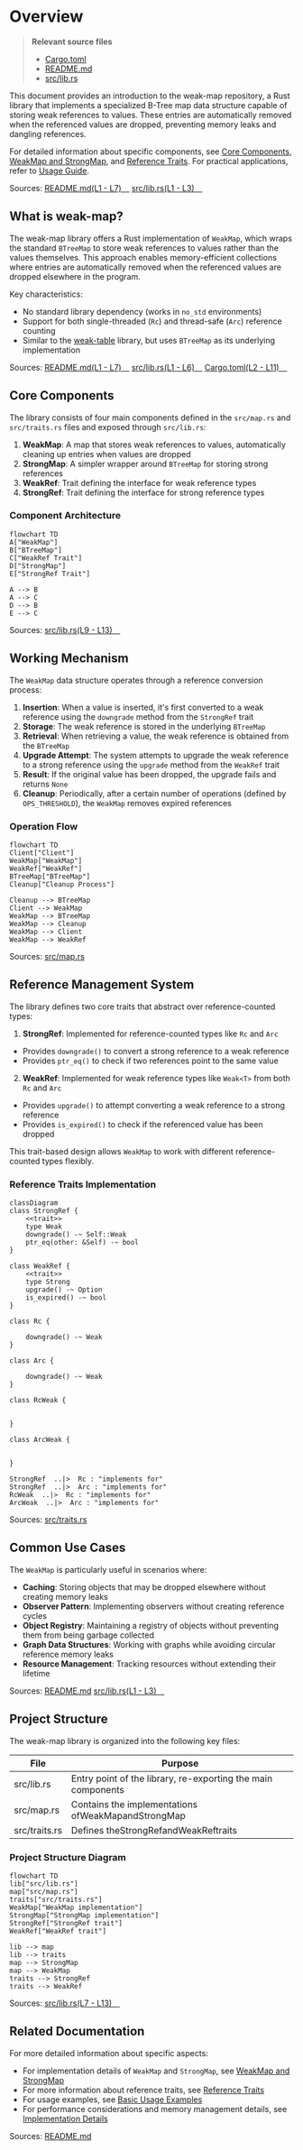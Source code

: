 # Overview

> **Relevant source files**
> * [Cargo.toml](https://github.com/Starry-OS/weak-map/blob/b19a081d/Cargo.toml)
> * [README.md](https://github.com/Starry-OS/weak-map/blob/b19a081d/README.md)
> * [src/lib.rs](https://github.com/Starry-OS/weak-map/blob/b19a081d/src/lib.rs)

This document provides an introduction to the weak-map repository, a Rust library that implements a specialized B-Tree map data structure capable of storing weak references to values. These entries are automatically removed when the referenced values are dropped, preventing memory leaks and dangling references.

For detailed information about specific components, see [Core Components](/Starry-OS/weak-map/2-core-components), [WeakMap and StrongMap](/Starry-OS/weak-map/2.1-weakmap-and-strongmap), and [Reference Traits](/Starry-OS/weak-map/2.2-reference-traits). For practical applications, refer to [Usage Guide](/Starry-OS/weak-map/3-usage-guide).

Sources: [README.md(L1 - L7)&emsp;](https://github.com/Starry-OS/weak-map/blob/b19a081d/README.md#L1-L7) [src/lib.rs(L1 - L3)&emsp;](https://github.com/Starry-OS/weak-map/blob/b19a081d/src/lib.rs#L1-L3)

## What is weak-map?

The weak-map library offers a Rust implementation of `WeakMap`, which wraps the standard `BTreeMap` to store weak references to values rather than the values themselves. This approach enables memory-efficient collections where entries are automatically removed when the referenced values are dropped elsewhere in the program.

Key characteristics:

* No standard library dependency (works in `no_std` environments)
* Support for both single-threaded (`Rc`) and thread-safe (`Arc`) reference counting
* Similar to the [weak-table](https://github.com/Starry-OS/weak-map/blob/b19a081d/weak-table) library, but uses `BTreeMap` as its underlying implementation

Sources: [README.md(L1 - L7)&emsp;](https://github.com/Starry-OS/weak-map/blob/b19a081d/README.md#L1-L7) [src/lib.rs(L1 - L6)&emsp;](https://github.com/Starry-OS/weak-map/blob/b19a081d/src/lib.rs#L1-L6) [Cargo.toml(L2 - L11)&emsp;](https://github.com/Starry-OS/weak-map/blob/b19a081d/Cargo.toml#L2-L11)

## Core Components

The library consists of four main components defined in the `src/map.rs` and `src/traits.rs` files and exposed through `src/lib.rs`:

1. **WeakMap**: A map that stores weak references to values, automatically cleaning up entries when values are dropped
2. **StrongMap**: A simpler wrapper around `BTreeMap` for storing strong references
3. **WeakRef**: Trait defining the interface for weak reference types
4. **StrongRef**: Trait defining the interface for strong reference types

### Component Architecture

```mermaid
flowchart TD
A["WeakMap"]
B["BTreeMap"]
C["WeakRef Trait"]
D["StrongMap"]
E["StrongRef Trait"]

A --> B
A --> C
D --> B
E --> C
```

Sources: [src/lib.rs(L9 - L13)&emsp;](https://github.com/Starry-OS/weak-map/blob/b19a081d/src/lib.rs#L9-L13)

## Working Mechanism

The `WeakMap` data structure operates through a reference conversion process:

1. **Insertion**: When a value is inserted, it's first converted to a weak reference using the `downgrade` method from the `StrongRef` trait
2. **Storage**: The weak reference is stored in the underlying `BTreeMap`
3. **Retrieval**: When retrieving a value, the weak reference is obtained from the `BTreeMap`
4. **Upgrade Attempt**: The system attempts to upgrade the weak reference to a strong reference using the `upgrade` method from the `WeakRef` trait
5. **Result**: If the original value has been dropped, the upgrade fails and returns `None`
6. **Cleanup**: Periodically, after a certain number of operations (defined by `OPS_THRESHOLD`), the `WeakMap` removes expired references

### Operation Flow

```mermaid
flowchart TD
Client["Client"]
WeakMap["WeakMap"]
WeakRef["WeakRef"]
BTreeMap["BTreeMap"]
Cleanup["Cleanup Process"]

Cleanup --> BTreeMap
Client --> WeakMap
WeakMap --> BTreeMap
WeakMap --> Cleanup
WeakMap --> Client
WeakMap --> WeakRef
```

Sources: [src/map.rs](https://github.com/Starry-OS/weak-map/blob/b19a081d/src/map.rs)

## Reference Management System

The library defines two core traits that abstract over reference-counted types:

1. **StrongRef**: Implemented for reference-counted types like `Rc` and `Arc`

* Provides `downgrade()` to convert a strong reference to a weak reference
* Provides `ptr_eq()` to check if two references point to the same value
2. **WeakRef**: Implemented for weak reference types like `Weak<T>` from both `Rc` and `Arc`

* Provides `upgrade()` to attempt converting a weak reference to a strong reference
* Provides `is_expired()` to check if the referenced value has been dropped

This trait-based design allows `WeakMap` to work with different reference-counted types flexibly.

### Reference Traits Implementation

```mermaid
classDiagram
class StrongRef {
    <<trait>>
    type Weak
    downgrade() -~ Self::Weak
    ptr_eq(other: &Self) -~ bool
}

class WeakRef {
    <<trait>>
    type Strong
    upgrade() -~ Option
    is_expired() -~ bool
}

class Rc {
    
    downgrade() -~ Weak
}

class Arc {
    
    downgrade() -~ Weak
}

class RcWeak {
    
    
}

class ArcWeak {
    
    
}

StrongRef  ..|>  Rc : "implements for"
StrongRef  ..|>  Arc : "implements for"
RcWeak  ..|>  Rc : "implements for"
ArcWeak  ..|>  Arc : "implements for"
```

Sources: [src/traits.rs](https://github.com/Starry-OS/weak-map/blob/b19a081d/src/traits.rs)

## Common Use Cases

The `WeakMap` is particularly useful in scenarios where:

* **Caching**: Storing objects that may be dropped elsewhere without creating memory leaks
* **Observer Pattern**: Implementing observers without creating reference cycles
* **Object Registry**: Maintaining a registry of objects without preventing them from being garbage collected
* **Graph Data Structures**: Working with graphs while avoiding circular reference memory leaks
* **Resource Management**: Tracking resources without extending their lifetime

Sources: [README.md](https://github.com/Starry-OS/weak-map/blob/b19a081d/README.md) [src/lib.rs(L1 - L3)&emsp;](https://github.com/Starry-OS/weak-map/blob/b19a081d/src/lib.rs#L1-L3)

## Project Structure

The weak-map library is organized into the following key files:

|File|Purpose|
| --- | --- |
|src/lib.rs|Entry point of the library, re-exporting the main components|
|src/map.rs|Contains the implementations ofWeakMapandStrongMap|
|src/traits.rs|Defines theStrongRefandWeakReftraits|

### Project Structure Diagram

```mermaid
flowchart TD
lib["src/lib.rs"]
map["src/map.rs"]
traits["src/traits.rs"]
WeakMap["WeakMap implementation"]
StrongMap["StrongMap implementation"]
StrongRef["StrongRef trait"]
WeakRef["WeakRef trait"]

lib --> map
lib --> traits
map --> StrongMap
map --> WeakMap
traits --> StrongRef
traits --> WeakRef
```

Sources: [src/lib.rs(L7 - L13)&emsp;](https://github.com/Starry-OS/weak-map/blob/b19a081d/src/lib.rs#L7-L13)

## Related Documentation

For more detailed information about specific aspects:

* For implementation details of `WeakMap` and `StrongMap`, see [WeakMap and StrongMap](/Starry-OS/weak-map/2.1-weakmap-and-strongmap)
* For more information about reference traits, see [Reference Traits](/Starry-OS/weak-map/2.2-reference-traits)
* For usage examples, see [Basic Usage Examples](/Starry-OS/weak-map/3.1-basic-usage-examples)
* For performance considerations and memory management details, see [Implementation Details](/Starry-OS/weak-map/4-implementation-details)

Sources: [README.md](https://github.com/Starry-OS/weak-map/blob/b19a081d/README.md)